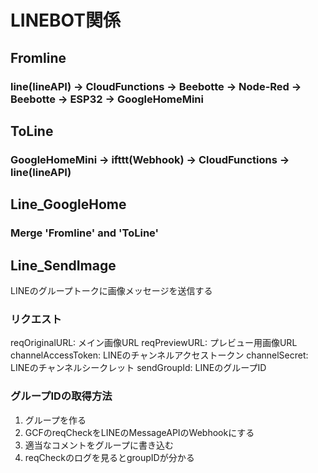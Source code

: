 # LINEBOT関係

## Fromline

### line(lineAPI) -> CloudFunctions -> Beebotte -> Node-Red -> Beebotte -> ESP32 -> GoogleHomeMini

## ToLine

### GoogleHomeMini -> ifttt(Webhook) -> CloudFunctions -> line(lineAPI)

## Line_GoogleHome

### Merge 'Fromline' and 'ToLine'

## Line_SendImage

LINEのグループトークに画像メッセージを送信する

### リクエスト

reqOriginalURL: メイン画像URL
reqPreviewURL: プレビュー用画像URL
channelAccessToken: LINEのチャンネルアクセストークン
channelSecret: LINEのチャンネルシークレット
sendGroupId: LINEのグループID

### グループIDの取得方法

1. グループを作る
2. GCFのreqCheckをLINEのMessageAPIのWebhookにする
3. 適当なコメントをグループに書き込む
4. reqCheckのログを見るとgroupIDが分かる
